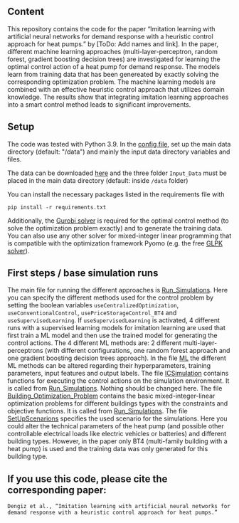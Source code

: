 ## Content
This repository contains the code for the paper “Imitation learning with artificial neural networks for demand response with a heuristic control approach for heat pumps.” by [ToDo: Add names and link]. In the paper, different machine learning approaches (multi-layer-perceptron, random forest, gradient boosting decision trees) are investigated for learning the optimal control action of a heat pump for demand response. The models learn from training data that has been genereated by exactly solving the corresponding optimization problem. The machine learning models are combined with an effective heuristic control approach that utilizes domain knowledge. The results show that integrating imitation learning approaches into a smart control method leads to significant improvements.

## Setup
The code was tested with Python 3.9. In the [config file](config.py), set up the main data directory (default: "/data") and mainly the input data directory variables and files.

The data can be downloaded [here](https://radar.kit.edu/radar/en/dataset/JieKFMOeZgzCYGmh#) and the three folder `Input_Data` must be placed in the main data directory (default: inside `/data` folder)

You can install the necessary packages listed in the requirements file with

```pip install -r requirements.txt```

Additionally, the [Gurobi solver](https://www.gurobi.com/) is required for the optimal control method (to solve the optimization problem exactly) and to generate the training data. You can also use any other solver for mixed-integer linear programming that is compatible with the optimization framework Pyomo (e.g. the free [GLPK solver](https://www.gnu.org/software/glpk/)). 

## First steps / base simulation runs
The main file for running the different approaches is [Run_Simulations](Run_Simulations.py). Here you can specify the different methods used for the control problem by setting the boolean variables `useCentralizedOptimization`, `useConventionalControl`, `usePriceStorageControl_BT4` and `useSupervisedLearning`. If `useSupervisedLearning` is activated, 4 different runs with a supervised learning models for imitation learning are used that first train a ML model and then use the trained model for generating the control actions. The 4 different ML methods are: 2 different multi-layer-perceptrons (with different configurations, one random forest approach and one gradient boosting decision trees approach). In the file [ML](ML.py) the different ML methods can be altered regarding their hyperparameters, training parameters, input features and output labels. The file [ICSimulation](ICSimulation.py) contains functions for executing the control actions on the simulation environment. It is called from [Run_Simulations](Run_Simulations.py). Nothing should be changed here. The file [Building_Optimization_Problem](Building_Optimization_Problem.py) contains the basic mixed-integer-linear optimization problems for different buildings types with the constraints and objective functions. It is called from [Run_Simulations](Run_Simulations.py). The file [SetUpScenarions](SetUpScenarions.py) specifies the used scenario for the simulations. Here you could alter the technical parameters of the heat pump (and possible other controllable electrical loads like electric vehicles or batteries) and different building types. However, in the paper only BT4 (multi-family building with a heat pump) is used and the training data was only generated for this building type. 

## If you use this code, please cite the corresponding paper:
```Dengiz et al., “Imitation learning with artificial neural networks for demand response with a heuristic control approach for heat pumps.” ```

